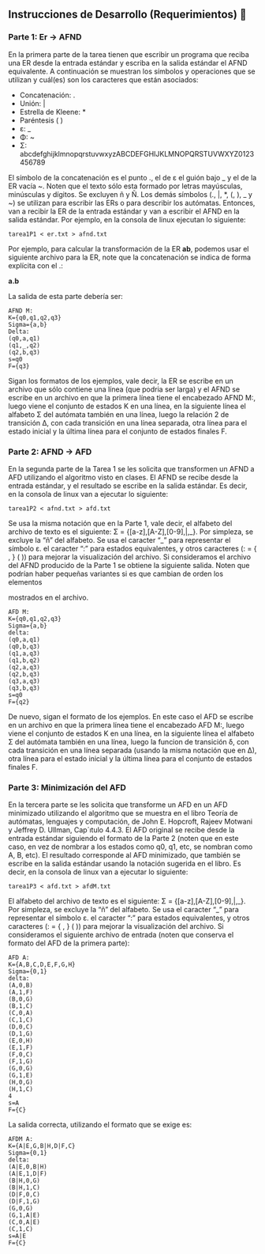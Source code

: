 ## Instrucciones de Desarrollo (Requerimientos) 📝
### Parte 1: Er -> AFND 
En la primera parte de la tarea tienen que escribir un programa que reciba una ER desde
la entrada estándar y escriba en la salida estándar el AFND equivalente.
A continuación se muestran los símbolos y operaciones que se utilizan y cuál(es)
son los caracteres que están asociados:

- Concatenación: .
- Unión: |
- Estrella de Kleene: *
- Paréntesis ( )
- ε: _
- Φ: ~
- Σ: abcdefghijklmnopqrstuvwxyzABCDEFGHIJKLMNOPQRSTUVWXYZ0123456789

El símbolo de la concatenación es el punto ., el de ε el guión bajo \_ y el de la ER vacía ~. Noten que el texto sólo esta formado por letras mayúsculas, minúsculas y dígitos. 
Se excluyen ñ y Ñ. Los demás símbolos (., |, *, (, ), \_ y ~) se utilizan para escribir las ERs o para describir los autómatas.
Entonces, van a recibir la ER de la entrada estándar y van a escribir el AFND en la
salida estándar. Por ejemplo, en la consola de linux ejecutan lo siguiente:  
```
tarea1P1 < er.txt > afnd.txt 
```
Por ejemplo, para calcular la transformación de la ER **ab**, podemos usar el siguiente
archivo para la ER, note que la concatenación se indica de forma explícita con el .:

**a.b**

La salida de esta parte debería ser:  
```
AFND M:  
K={q0,q1,q2,q3}  
Sigma={a,b}  
Delta:  
(q0,a,q1)  
(q1,_,q2)  
(q2,b,q3)  
s=q0  
F={q3}
```

Sigan los formatos de los ejemplos, vale decir, la ER se escribe en un archivo que sólo
contiene una línea (que podria ser larga) y el AFND se escribe en un archivo en que la
primera línea tiene el encabezado AFND M:, luego viene el conjunto de estados K en una
línea, en la siguiente línea el alfabeto Σ del autómata también en una línea, luego la relación
2
de transición ∆, con cada transición en una línea separada, otra línea para el estado inicial
y la última línea para el conjunto de estados finales F.

### Parte 2: AFND -> AFD  

En la segunda parte de la Tarea 1 se les solicita que transformen un AFND a AFD
utilizando el algoritmo visto en clases. El AFND se recibe desde la entrada estándar, y el
resultado se escribe en la salida estándar. Es decir, en la consola de linux van a ejecutar lo
siguiente:    
```
tarea1P2 < afnd.txt > afd.txt 
```
Se usa la misma notación que en la Parte 1, vale decir, el alfabeto del archivo de texto
es el siguiente: Σ = {[a-z],[A-Z],[0-9],|,\_}. Por simpleza, se excluye la “ñ” del alfabeto.
Se usa el caracter “\_” para representar el símbolo ε. el caracter “:” para estados equivalentes, y otros caracteres (: = { , } ( )) para mejorar la visualización
del archivo.
Si consideramos el archivo del AFND producido de la Parte 1 se obtiene la siguiente
salida. Noten que podrían haber pequeñas variantes si es que cambian de orden los elementos

mostrados en el archivo.  
```
AFD M:  
K={q0,q1,q2,q3}
Sigma={a,b}  
delta:  
(q0,a,q1)  
(q0,b,q3)  
(q1,a,q3)  
(q1,b,q2)  
(q2,a,q3)  
(q2,b,q3)  
(q3,a,q3)  
(q3,b,q3)  
s=q0  
F={q2}
```

De nuevo, sigan el formato de los ejemplos. En este caso el AFD se escribe en un archivo
en que la primera línea tiene el encabezado AFD M:, luego viene el conjunto de estados K
en una línea, en la siguiente línea el alfabeto Σ del autómata también en una línea, luego la
funcion de transición δ, con cada transición en una línea separada (usando la misma notación
que en ∆), otra línea para el estado inicial y la última línea para el conjunto de estados finales
F.

### Parte 3: Minimización del AFD

En la tercera parte se les solicita que transforme un AFD en un AFD minimizado utilizando el algoritmo que se muestra en el libro Teoría de autómatas, lenguajes y computación,
de John E. Hopcroft, Rajeev Motwani y Jeffrey D. Ullman, Cap´ıtulo 4.4.3.
El AFD original se recibe desde la entrada estándar siguiendo el formato de la Parte
2 (noten que en este caso, en vez de nombrar a los estados como q0, q1, etc, se nombran
como A, B, etc). El resultado corresponde al AFD minimizado, que también se escribe en la
salida estándar usando la notación sugerida en el libro. Es decir, en la consola de linux van
a ejecutar lo siguiente:
```
tarea1P3 < afd.txt > afdM.txt
```
El alfabeto del archivo de texto es el siguiente: Σ = {[a-z],[A-Z],[0-9],|,\_}. Por
simpleza, se excluye la “ñ” del alfabeto. Se usa el caracter “\_” para representar el símbolo ε.
el caracter “:” para estados equivalentes, y otros caracteres (: = { , } ( )) para mejorar
la visualización del archivo.
Si consideramos el siguiente archivo de entrada (noten que conserva el formato del AFD
de la primera parte):  
```
AFD A:  
K={A,B,C,D,E,F,G,H}  
Sigma={0,1}  
delta:  
(A,0,B)  
(A,1,F)  
(B,0,G)  
(B,1,C)  
(C,0,A)  
(C,1,C)  
(D,0,C)  
(D,1,G)  
(E,0,H)  
(E,1,F)  
(F,0,C)  
(F,1,G)  
(G,0,G)  
(G,1,E)  
(H,0,G)  
(H,1,C)  
4  
s=A  
F={C} 
```
La salida correcta, utilizando el formato que se exige es:
```
AFDM A:  
K={A|E,G,B|H,D|F,C}  
Sigma={0,1}  
delta:  
(A|E,0,B|H)  
(A|E,1,D|F)  
(B|H,0,G)  
(B|H,1,C)  
(D|F,0,C)  
(D|F,1,G)  
(G,0,G)  
(G,1,A|E)  
(C,0,A|E)  
(C,1,C)  
s=A|E  
F={C}
```
